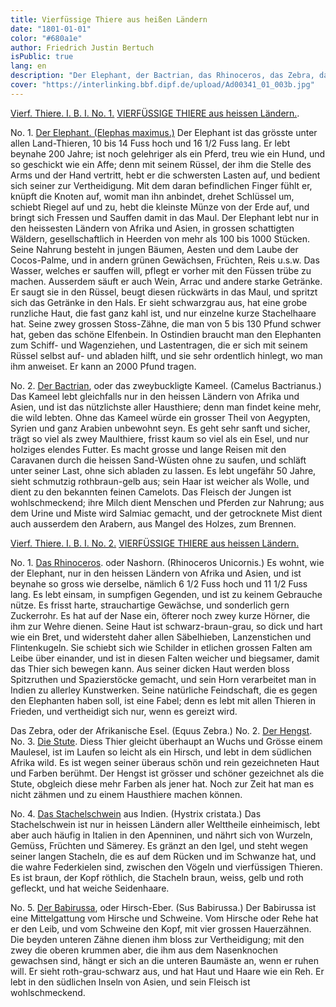 ```yaml
---
title: Vierfüssige Thiere aus heißen Ländern
date: "1801-01-01"
color: "#680a1e"
author: Friedrich Justin Bertuch
isPublic: true
lang: en
description: "Der Elephant, der Bactrian, das Rhinoceros, das Zebra, das Stachelschwein und der Babirussa."
cover: "https://interlinking.bbf.dipf.de/upload/Ad00341_01_003b.jpg"
---
```

[Vierf. Thiere. I. B. I. No. 1.](http://interlinking.bbf.dipf.de/index.php/Special:URIResolver/Datei-3AAd00341_01_003a.jpg)
[VIERFÜSSIGE THIERE aus heissen Ländern.](http://interlinking.bbf.dipf.de/index.php/Special:URIResolver/Datei-3AAd00341_01_003a01.jpg).

No. 1. [Der Elephant. (Elephas maximus.)](http://interlinking.bbf.dipf.de/index.php/Special:URIResolver/Datei-3AAd00341_01_003b.jpg)
Der Elephant ist das grösste unter allen Land-Thieren, 10 bis 14 Fuss hoch und 16 1/2 Fuss lang. Er lebt beynahe 200 Jahre; ist noch gelehriger als ein Pferd, treu wie ein Hund, und so geschickt wie ein Affe; denn mit seinem Rüssel, der ihm die Stelle des Arms und der Hand vertritt, hebt er die schwersten Lasten auf, und bedient sich seiner zur Vertheidigung. Mit dem daran befindlichen Finger fühlt er, knüpft die Knoten auf, womit man ihn anbindet, drehet Schlüssel um, schiebt Riegel auf und zu, hebt die kleinste Münze von der Erde auf, und bringt sich Fressen und Sauffen damit in das Maul. Der Elephant lebt nur in den heissesten Ländern von Afrika und Asien, in grossen schattigten Wäldern, gesellschaftlich in Heerden von mehr als 100 bis 1000 Stücken. Seine Nahrung besteht in jungen Bäumen, Aesten und dem Laube der Cocos-Palme, und in andern grünen Gewächsen, Früchten, Reis u.s.w. Das Wasser, welches er sauffen will, pflegt er vorher mit den Füssen trübe zu machen. Ausserdem säuft er auch Wein, Arrac und andere starke Getränke. Er saugt sie in den Rüssel, beugt diesen rückwärts in das Maul, und spritzt sich das Getränke in den Hals. Er sieht schwarzgrau aus, hat eine grobe runzliche Haut, die fast ganz kahl ist, und nur einzelne kurze Stachelhaare hat. Seine zwey grossen Stoss-Zähne, die man von 5 bis 130 Pfund schwer hat, geben das schöne Elfenbein. In Ostindien braucht man den Elephanten zum Schiff- und Wagenziehen, und Lastentragen, die er sich mit seinem Rüssel selbst auf- und abladen hilft, und sie sehr ordentlich hinlegt, wo man ihm anweiset. Er kann an 2000 Pfund tragen.

No. 2. [Der Bactrian](http://interlinking.bbf.dipf.de/index.php/Special:URIResolver/Datei-3AAd00341_01_003c.jpg), oder das zweybuckligte Kameel. (Camelus Bactrianus.)
Das Kameel lebt gleichfalls nur in den heissen Ländern von Afrika und Asien, und ist das nützlichste aller Hausthiere; denn man findet keine mehr, die wild lebten. Ohne das Kameel würde ein grosser Theil von Aegypten, Syrien und ganz Arabien unbewohnt seyn. Es geht sehr sanft und sicher, trägt so viel als zwey Maulthiere, frisst kaum so viel als ein Esel, und nur holziges elendes Futter. Es macht grosse und lange Reisen mit den Caravanen durch die heissen Sand-Wüsten ohne zu saufen, und schläft unter seiner Last, ohne sich abladen zu lassen. Es lebt ungefähr 50 Jahre, sieht schmutzig rothbraun-gelb aus; sein Haar ist weicher als Wolle, und dient zu den bekannten feinen Camelots. Das Fleisch der Jungen ist wohlschmeckend; ihre Milch dient Menschen und Pferden zur Nahrung; aus dem Urine und Miste wird Salmiac gemacht, und der getrocknete Mist dient auch ausserdem den Arabern, aus Mangel des Holzes, zum Brennen. 

[Vierf. Thiere. I. B. I. No. 2.](http://interlinking.bbf.dipf.de/index.php/Special:URIResolver/Datei-3AAd00341_01_004a.jpg)
[VIERFÜSSIGE THIERE aus heissen Ländern.](http://interlinking.bbf.dipf.de/index.php/Special:URIResolver/Datei-3AAd00341_01_004a01.jpg)

No. 1. [Das Rhinoceros](http://interlinking.bbf.dipf.de/index.php/Special:URIResolver/Datei-3AAd00341_01_004b.jpg). oder Nashorn. (Rhinoceros Unicornis.)
Es wohnt, wie der Elephant, nur in den heissen Ländern von Afrika und Asien, und ist beynahe so gross wie derselbe, nämlich 6 1/2 Fuss hoch und 11 1/2 Fuss lang. Es lebt einsam, in sumpfigen Gegenden, und ist zu keinem Gebrauche nütze. Es frisst harte, strauchartige Gewächse, und sonderlich gern Zuckerrohr. Es hat auf der Nase ein, öfterer noch zwey kurze Hörner, die ihm zur Wehre dienen. Seine Haut ist schwarz-braun-grau, so dick und hart wie ein Bret, und widersteht daher allen Säbelhieben, Lanzenstichen und Flintenkugeln. Sie schiebt sich wie Schilder in etlichen grossen Falten am Leibe über einander, und ist in diesen Falten weicher und biegsamer, damit das Thier sich bewegen kann. Aus seiner dicken Haut werden bloss Spitzruthen und Spazierstöcke gemacht, und sein Horn verarbeitet man in Indien zu allerley Kunstwerken. Seine natürliche Feindschaft, die es gegen den Elephanten haben soll, ist eine Fabel; denn es lebt mit allen Thieren in Frieden, und vertheidigt sich nur, wenn es gereizt wird.

Das Zebra, oder der Afrikanische Esel. (Equus Zebra.) No. 2. [Der Hengst](http://interlinking.bbf.dipf.de/index.php/Special:URIResolver/Datei-3AAd00341_01_004c.jpg). No. 3. [Die Stute](http://interlinking.bbf.dipf.de/index.php/Special:URIResolver/Datei-3AAd00341_01_004d.jpg).
Diess Thier gleicht überhaupt an Wuchs und Grösse einem Maulesel, ist im Laufen so leicht als ein Hirsch, und lebt in dem südlichen Afrika wild. Es ist wegen seiner überaus schön und rein gezeichneten Haut und Farben berühmt. Der Hengst ist grösser und schöner gezeichnet als die Stute, obgleich diese mehr Farben als jener hat. Noch zur Zeit hat man es nicht zähmen und zu einem Hausthiere machen können.

No. 4. [Das Stachelschwein](http://interlinking.bbf.dipf.de/index.php/Special:URIResolver/Datei-3AAd00341_01_004e.jpg) aus Indien. (Hystrix cristata.)
Das Stachelschwein ist nur in heissen Ländern aller Welttheile einheimisch, lebt aber auch häufig in Italien in den Apenninen, und nährt sich von Wurzeln, Gemüss, Früchten und Sämerey. Es gränzt an den Igel, und steht wegen seiner langen Stacheln, die es auf dem Rücken und im Schwanze hat, und die wahre Federkielen sind, zwischen den Vögeln und vierfüssigen Thieren. Es ist braun, der Kopf röthlich, die Stacheln braun, weiss, gelb und roth gefleckt, und hat weiche Seidenhaare.

No. 5. [Der Babirussa](http://interlinking.bbf.dipf.de/index.php/Special:URIResolver/Datei-3AAd00341_01_004f.jpg), oder Hirsch-Eber. (Sus Babirussa.)
Der Babirussa ist eine Mittelgattung vom Hirsche und Schweine. Vom Hirsche oder Rehe hat er den Leib, und vom Schweine den Kopf, mit vier grossen Hauerzähnen. Die beyden unteren Zähne dienen ihm bloss zur Vertheidigung; mit den zwey die oberen krummen aber, die ihm aus dem Nasenknochen gewachsen sind, hängt er sich an die unteren Baumäste an, wenn er ruhen will. Er sieht roth-grau-schwarz aus, und hat Haut und Haare wie ein Reh. Er lebt in den südlichen Inseln von Asien, und sein Fleisch ist wohlschmeckend.



